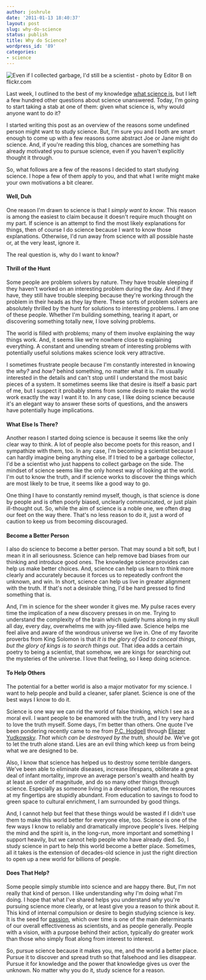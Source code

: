 ```yaml
---
author: joshrule
date: '2011-01-13 18:40:37'
layout: post
slug: why-do-science
status: publish
title: Why do Science?
wordpress_id: '89'
categories:
- science
---
```


![Even if I collected garbage, I'd still be a scientist - photo by Editor B on
flickr.com][1]

Last week, I outlined to the best of my knowledge [what science is][2], but I
left a few hundred other questions about science unanswered. Today, I'm going
to start taking a stab at one of them: given what science is, why would anyone
want to do it?

I started writing this post as an overview of the reasons some undefined
person might want to study science. But, I'm sure you and I both are smart
enough to come up with a few reasons some abstract Joe or Jane might do
science. And, if you're reading this blog, chances are something has already
motivated you to pursue science, even if you haven't explicitly thought it
through.

So, what follows are a few of the reasons I decided to start studying science.
I hope a few of them apply to you, and that what I write might make your own
motivations a bit clearer.

#### Well, Duh

One reason I'm drawn to science is that I _simply want to know_. This reason
is among the easiest to claim because it doesn't require much thought on my
part. If science is an attempt to find the most likely explanations for
things, then of course I do science because I want to know those explanations.
Otherwise, I'd run away from science with all possible haste or, at the very
least, ignore it.

The real question is, why do I want to know?

#### Thrill of the Hunt

Some people are problem solvers by nature. They have trouble sleeping if they
haven't worked on an interesting problem during the day. And if they have,
they still have trouble sleeping because they're working through the problem
in their heads as they lay there. These sorts of problem solvers are
absolutely thrilled by the hunt for solutions to interesting problems. I am
one of these people. Whether I'm building something, tearing it apart, or
discovering something totally new, I love solving problems.

The world is filled with problems; many of them involve explaining the way
things work. And, it seems like we're nowhere close to explaining everything.
A constant and unending stream of interesting problems with potentially useful
solutions makes science look very attractive.

I sometimes frustrate people because I'm constantly interested in knowing the
_why?_ and _how?_ behind something, no matter what it is. I'm usually
interested in the details and can't stop until I understand the most basic
pieces of a system. It sometimes seems like that desire is itself a basic part
of me, but I suspect it probably stems from some desire to make the world work
exactly the way I want it to. In any case, I like doing science because it's
an elegant way to answer these sorts of questions, and the answers have
potentially huge implications.

#### What Else Is There?

Another reason I started doing science is because it seems like the only clear
way to think. A lot of people also become poets for this reason, and I
sympathize with them, too. In any case, I'm becoming a scientist because I can
hardly imagine being anything else. If I tried to be a garbage collector, I'd
be a scientist who just happens to collect garbage on the side. The mindset of
science seems like the only honest way of looking at the world. I'm out to
know the truth, and if science works to discover the things which are most
likely to be true, it seems like a good way to go.

One thing I have to constantly remind myself, though, is that science is done
by people and is often poorly biased, unclearly communicated, or just plain
ill-thought out. So, while the aim of science is a noble one, we often drag
our feet on the way there. That's no less reason to do it, just a word of
caution to keep us from becoming discouraged.

#### Become a Better Person

I also do science to become a better person. That may sound a bit soft, but I
mean it in all seriousness. Science can help remove bad biases from our
thinking and introduce good ones. The knowledge science provides can help us
make better choices. And, science can help us learn to think more clearly and
accurately because it forces us to repeatedly confront the unknown, and win.
In short, science can help us live in greater alignment with the truth. If
that's not a desirable thing, I'd be hard pressed to find something that is.

And, I'm in science for the sheer wonder it gives me. My pulse races every
time the implication of a new discovery presses in on me. Trying to understand
the complexity of the brain which quietly hums along in my skull all day,
every day, overwhelms me with joy-filled awe. Science helps me feel alive and
aware of the wondrous universe we live in. One of my favorite proverbs from
King Solomon is that _It is the glory of God to conceal things, but the glory
of kings is to search things out_. That idea adds a certain poetry to being a
scientist, that somehow, we are kings for searching out the mysteries of the
universe. I love that feeling, so I keep doing science.

#### To Help Others

The potential for a better world is also a major motivator for my science. I
want to help people and build a cleaner, safer planet. Science is one of the
best ways I know to do it.

Science is one way we can rid the world of false thinking, which I see as a
moral evil. I want people to be enamored with the truth, and I try very hard
to love the truth myself. Some days, I'm better than others. One quote I've
been pondering recently came to me from [P.C. Hodgell][3] through [Eliezer
Yudkowsky][4]. _That which can be destroyed by the truth, should be._ We've
got to let the truth alone stand. Lies are an evil thing which keep us from
being what we are designed to be.

Also, I know that science has helped us to destroy some terrible dangers.
We've been able to eliminate diseases, increase lifespans, obliterate a great
deal of infant mortality, improve an average person's wealth and health by at
least an order of magnitude, and do so many other things through science.
Especially as someone living in a developed nation, the resources at my
fingertips are stupidly abundant. From education to savings to food to green
space to cultural enrichment, I am surrounded by good things.

And, I cannot help but feel that these things would be wasted if I didn't use
them to make this world better for everyone else, too. Science is one of the
few ways I know to reliably and dramatically improve people's lives. Helping
the mind and the spirit is, in the long-run, more important and something I
support heavily, but we cannot help people who have already died. So, I study
science in part to help this world become a better place. Sometimes, all it
takes is the extension of decades-old science in just the right direction to
open up a new world for billions of people.

#### Does That Help?

Some people simply stumble into science and are happy there. But, I'm not
really that kind of person. I like understanding why I'm doing what I'm doing.
I hope that what I've shared helps you understand why you're pursuing science
more clearly, or at least give you a reason to think about it. This kind of
internal compulsion or desire to begin studying science is key. It is the seed
for [passion][5], which over time is one of the main determinants of our
overall effectiveness as scientists, and as people generally. People with a
vision, with a purpose behind their action, typically do greater work than
those who simply float along from interest to interest.

So, pursue science because it makes you, me, and the world a better place.
Pursue it to discover and spread truth so that falsehood and lies disappear.
Pursue it for knowledge and the power that knowledge gives us over the
unknown. No matter why you do it, study science for a reason.

[1]: /a/2011-01-13-why-do-science/garbage.png (Even if I collected garbage, I'd still be a scientist - photo by Editor B on flickr.com)
[2]: http://joshrule.com/blog/what-is-science/ (WOTS - What is Science?)
[3]: http://www.pchodgell.com/site (P.C. Hodgell)
[4]: http://yudkowsky.net (Eliezer Yudkowsky)
[5]: http://joshrule.com/blog/passion-properly/ (WOTS - Passion Properly)
